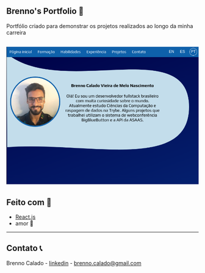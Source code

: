 ## Brenno's Portfolio :book:


Portfólio criado para demonstrar os projetos realizados ao longo da minha carreira

[![Product Name Screen Shot][product-screenshot]](https://example.com)
------
## Feito com :hammer:

* [React.js](https://reactjs.org/)
* amor :purple_heart:

------
## Contato :telephone_receiver:

Brenno Calado - [linkedin](https://linkedin.com/in/brenno-calado-vieira-de-melo-nascimento) - brenno.calado@gmail.com

[product-screenshot]: public/screenshot.png
